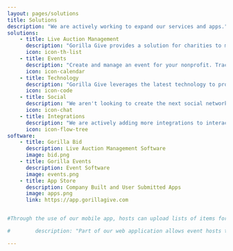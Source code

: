 ```yaml
---
layout: pages/solutions
title: Solutions
description: "We are actively working to expand our services and apps."
solutions:
    - title: Live Auction Management
      description: "Gorilla Give provides a solution for charities to manage live auctions. Manage item donations, create packages from single items, configure and track values and prices."
      icon: icon-th-list
    - title: Events
      description: "Create and manage an event for your nonprofit. Track user registration, payments, and more."
      icon: icon-calendar
    - title: Technology
      description: "Gorilla Give leverages the latest technology to provide a platform and software solutions. A shared platform makes the technology affordable while still providing best in class solutions."
      icon: icon-code
    - title: Social
      description: "We aren't looking to create the next social network, but we understand that charity is social. We integrate with current social networks to help spread the word."
      icon: icon-chat
    - title: Integrations
      description: "We are actively adding more integrations to interact with products you use everyday."
      icon: icon-flow-tree
software:
    - title: Gorilla Bid
      description: Live Auction Management Software
      image: bid.png
    - title: Gorilla Events
      description: Event Software
      image: events.png
    - title: App Store
      description: Company Built and User Submitted Apps
      image: apps.png
      link: https://app.gorillagive.com


#Through the use of our mobile app, hosts can upload lists of items for auction, and users can bid on items during an event."

#        description: "Part of our web application allows event hosts to set up a floorplan for an event they are hosting. With a little bit of information, hosts are able to set tables and the stage on a scale page to be prepared for how to arrange their event."

---
```

